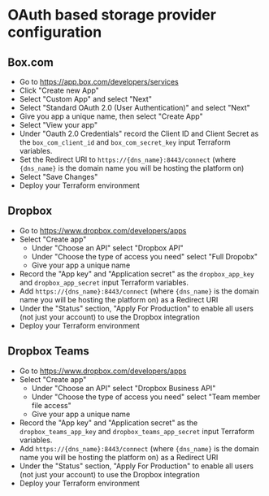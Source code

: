 # OAuth based storage provider configuration

## Box.com

* Go to https://app.box.com/developers/services
* Click "Create new App"
* Select "Custom App" and select "Next"
* Select "Standard OAuth 2.0 (User Authentication)" and select "Next"
* Give you app a unique name, then select "Create App"
* Select "View your app"
* Under "Oauth 2.0 Credentials" record the Client ID and Client Secret as the `box_com_client_id` and `box_com_secret_key` input Terraform variables.
* Set the Redirect URI to `https://{dns_name}:8443/connect` (where `{dns_name}` is the domain name you will be hosting the platform on)
* Select "Save Changes"
* Deploy your Terraform environment


## Dropbox

* Go to https://www.dropbox.com/developers/apps
* Select "Create app"
  * Under "Choose an API" select "Dropbox API"
  * Under "Choose the type of access you need" select "Full Dropobx"
  * Give your app a unique name
* Record the "App key" and "Application secret" as the `dropbox_app_key` and `dropbox_app_secret` input Terraform variables.
* Add `https://{dns_name}:8443/connect` (where `{dns_name}` is the domain name you will be hosting the platform on) as a Redirect URI
* Under the "Status" section, "Apply For Production" to enable all users (not just your account) to use the Dropbox integration
* Deploy your Terraform environment

## Dropbox Teams

* Go to https://www.dropbox.com/developers/apps
* Select "Create app"
  * Under "Choose an API" select "Dropbox Business API"
  * Under "Choose the type of access you need" select "Team member file access"
  * Give your app a unique name
* Record the "App key" and "Application secret" as the `dropbox_teams_app_key` and `dropbox_teams_app_secret` input Terraform variables.
* Add `https://{dns_name}:8443/connect` (where `{dns_name}` is the domain name you will be hosting the platform on) as a Redirect URI
* Under the "Status" section, "Apply For Production" to enable all users (not just your account) to use the Dropbox integration
* Deploy your Terraform environment
